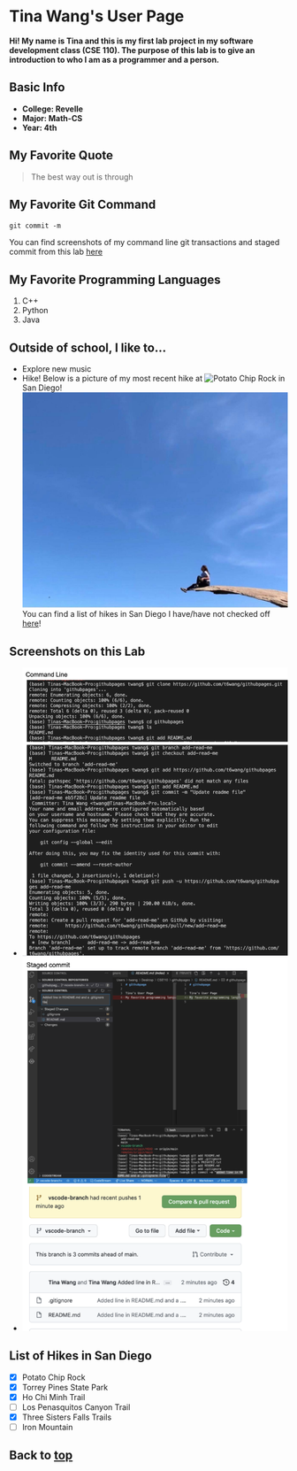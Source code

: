<a name="my_name"></a>

# Tina Wang's User Page

**Hi! My name is Tina and this is my first lab project in my software development class (CSE 110). The purpose of this lab is to give an introduction to who I am as a programmer and a person.**

## Basic Info
- **College: Revelle**
- **Major: Math-CS**
- **Year: 4th**

## My Favorite Quote
> The best way out is through

## My Favorite Git Command
```
git commit -m 

```
You can find screenshots of my command line git transactions and staged commit from this lab [here](#screenshots)

## My Favorite Programming Languages
1. C++
2. Python
3. Java

## Outside of school, I like to...
- Explore new music
- Hike! Below is a picture of my most recent hike at ![Potato Chip Rock](https://en.wikipedia.org/wiki/Potato_Chip_Rock) in San Diego! ![picture](images/potatochip.jpg)
You can find a list of hikes in San Diego I have/have not checked off [here](#hikes)!
  
<a name="screenshots"></a> 

## Screenshots on this Lab
- ![command line git transactions](images/clgt.png)
- ![staged commit](images/staged.png)

## List of Hikes in San Diego
- [x] Potato Chip Rock
- [x] Torrey Pines State Park
- [x] Ho Chi Minh Trail
- [ ] Los Penasquitos Canyon Trail
- [x] Three Sisters Falls Trails
- [ ] Iron Mountain

## Back to [top](#my_name)





